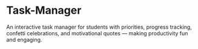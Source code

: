 # Task-Manager
An interactive task manager for students with priorities, progress tracking, confetti celebrations, and motivational quotes — making productivity fun and engaging.
